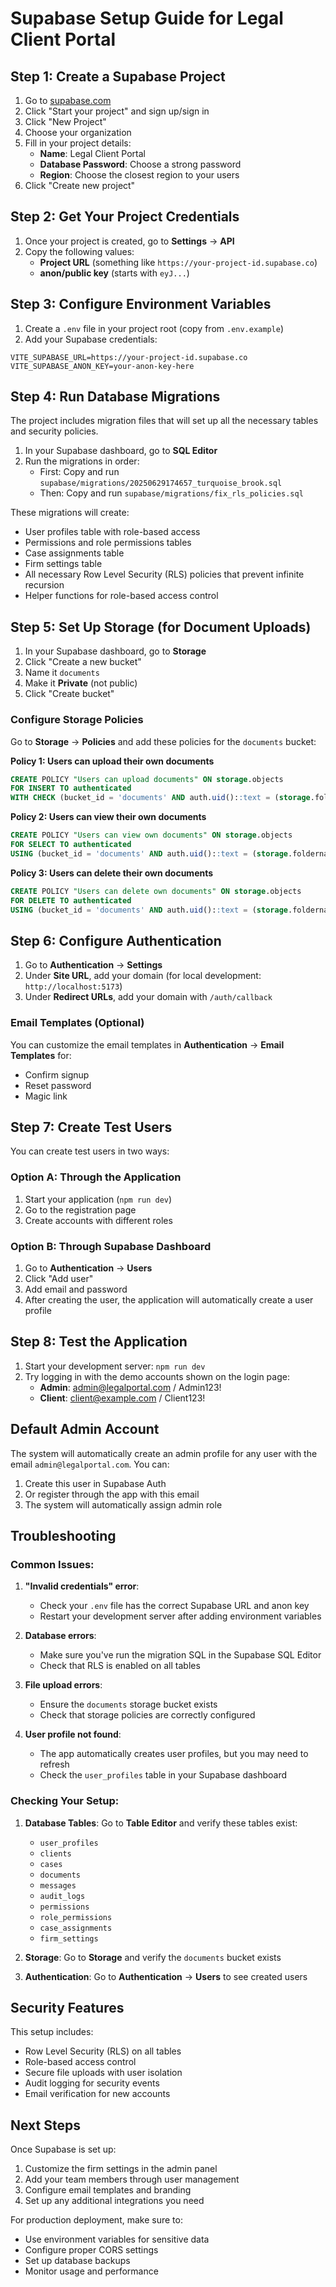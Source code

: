 # Supabase Setup Guide for Legal Client Portal

## Step 1: Create a Supabase Project

1. Go to [supabase.com](https://supabase.com)
2. Click "Start your project" and sign up/sign in
3. Click "New Project"
4. Choose your organization
5. Fill in your project details:
   - **Name**: Legal Client Portal
   - **Database Password**: Choose a strong password
   - **Region**: Choose the closest region to your users
6. Click "Create new project"

## Step 2: Get Your Project Credentials

1. Once your project is created, go to **Settings** → **API**
2. Copy the following values:
   - **Project URL** (something like `https://your-project-id.supabase.co`)
   - **anon/public key** (starts with `eyJ...`)

## Step 3: Configure Environment Variables

1. Create a `.env` file in your project root (copy from `.env.example`)
2. Add your Supabase credentials:

```env
VITE_SUPABASE_URL=https://your-project-id.supabase.co
VITE_SUPABASE_ANON_KEY=your-anon-key-here
```

## Step 4: Run Database Migrations

The project includes migration files that will set up all the necessary tables and security policies.

1. In your Supabase dashboard, go to **SQL Editor**
2. Run the migrations in order:
   - First: Copy and run `supabase/migrations/20250629174657_turquoise_brook.sql`
   - Then: Copy and run `supabase/migrations/fix_rls_policies.sql`

These migrations will create:
- User profiles table with role-based access
- Permissions and role permissions tables
- Case assignments table
- Firm settings table
- All necessary Row Level Security (RLS) policies that prevent infinite recursion
- Helper functions for role-based access control

## Step 5: Set Up Storage (for Document Uploads)

1. In your Supabase dashboard, go to **Storage**
2. Click "Create a new bucket"
3. Name it `documents`
4. Make it **Private** (not public)
5. Click "Create bucket"

### Configure Storage Policies

Go to **Storage** → **Policies** and add these policies for the `documents` bucket:

**Policy 1: Users can upload their own documents**
```sql
CREATE POLICY "Users can upload documents" ON storage.objects
FOR INSERT TO authenticated
WITH CHECK (bucket_id = 'documents' AND auth.uid()::text = (storage.foldername(name))[1]);
```

**Policy 2: Users can view their own documents**
```sql
CREATE POLICY "Users can view own documents" ON storage.objects
FOR SELECT TO authenticated
USING (bucket_id = 'documents' AND auth.uid()::text = (storage.foldername(name))[1]);
```

**Policy 3: Users can delete their own documents**
```sql
CREATE POLICY "Users can delete own documents" ON storage.objects
FOR DELETE TO authenticated
USING (bucket_id = 'documents' AND auth.uid()::text = (storage.foldername(name))[1]);
```

## Step 6: Configure Authentication

1. Go to **Authentication** → **Settings**
2. Under **Site URL**, add your domain (for local development: `http://localhost:5173`)
3. Under **Redirect URLs**, add your domain with `/auth/callback`

### Email Templates (Optional)

You can customize the email templates in **Authentication** → **Email Templates** for:
- Confirm signup
- Reset password
- Magic link

## Step 7: Create Test Users

You can create test users in two ways:

### Option A: Through the Application
1. Start your application (`npm run dev`)
2. Go to the registration page
3. Create accounts with different roles

### Option B: Through Supabase Dashboard
1. Go to **Authentication** → **Users**
2. Click "Add user"
3. Add email and password
4. After creating the user, the application will automatically create a user profile

## Step 8: Test the Application

1. Start your development server: `npm run dev`
2. Try logging in with the demo accounts shown on the login page:
   - **Admin**: admin@legalportal.com / Admin123!
   - **Client**: client@example.com / Client123!

## Default Admin Account

The system will automatically create an admin profile for any user with the email `admin@legalportal.com`. You can:

1. Create this user in Supabase Auth
2. Or register through the app with this email
3. The system will automatically assign admin role

## Troubleshooting

### Common Issues:

1. **"Invalid credentials" error**: 
   - Check your `.env` file has the correct Supabase URL and anon key
   - Restart your development server after adding environment variables

2. **Database errors**:
   - Make sure you've run the migration SQL in the Supabase SQL Editor
   - Check that RLS is enabled on all tables

3. **File upload errors**:
   - Ensure the `documents` storage bucket exists
   - Check that storage policies are correctly configured

4. **User profile not found**:
   - The app automatically creates user profiles, but you may need to refresh
   - Check the `user_profiles` table in your Supabase dashboard

### Checking Your Setup:

1. **Database Tables**: Go to **Table Editor** and verify these tables exist:
   - `user_profiles`
   - `clients`
   - `cases`
   - `documents`
   - `messages`
   - `audit_logs`
   - `permissions`
   - `role_permissions`
   - `case_assignments`
   - `firm_settings`

2. **Storage**: Go to **Storage** and verify the `documents` bucket exists

3. **Authentication**: Go to **Authentication** → **Users** to see created users

## Security Features

This setup includes:
- Row Level Security (RLS) on all tables
- Role-based access control
- Secure file uploads with user isolation
- Audit logging for security events
- Email verification for new accounts

## Next Steps

Once Supabase is set up:
1. Customize the firm settings in the admin panel
2. Add your team members through user management
3. Configure email templates and branding
4. Set up any additional integrations you need

For production deployment, make sure to:
- Use environment variables for sensitive data
- Configure proper CORS settings
- Set up database backups
- Monitor usage and performance